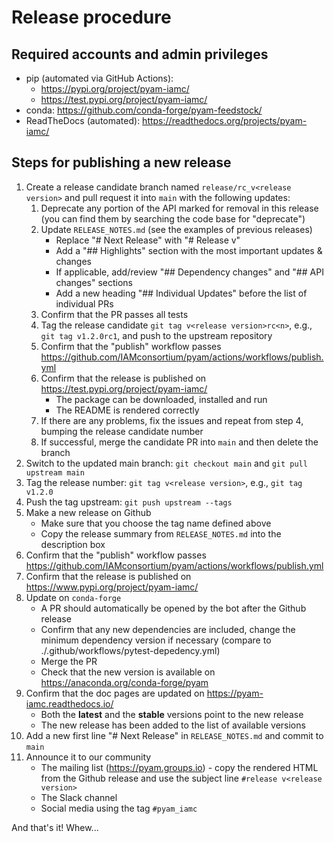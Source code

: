 # Release procedure

## Required accounts and admin privileges

- pip (automated via GitHub Actions):
    - https://pypi.org/project/pyam-iamc/
    - https://test.pypi.org/project/pyam-iamc/
- conda: https://github.com/conda-forge/pyam-feedstock/
- ReadTheDocs (automated): https://readthedocs.org/projects/pyam-iamc/

## Steps for publishing a new release

1. Create a release candidate branch named `release/rc_v<release version>`
   and pull request it into `main` with the following updates:
    1. Deprecate any portion of the API marked for removal in this release
       (you can find them by searching the code base for "deprecate")
    2. Update `RELEASE_NOTES.md` (see the examples of previous releases)
        - Replace "# Next Release" with "# Release v<release version>"
        - Add a "## Highlights" section with the most important updates & changes
        - If applicable, add/review "## Dependency changes" and "## API changes" sections
        - Add a new heading "## Individual Updates" before the list of individual PRs
    3. Confirm that the PR passes all tests
    4. Tag the release candidate `git tag v<release version>rc<n>`,
       e.g., `git tag v1.2.0rc1`, and push to the upstream repository
    5. Confirm that the "publish" workflow passes
       https://github.com/IAMconsortium/pyam/actions/workflows/publish.yml
    6. Confirm that the release is published on https://test.pypi.org/project/pyam-iamc/
        - The package can be downloaded, installed and run
        - The README is rendered correctly
    7. If there are any problems, fix the issues and repeat from step 4,
       bumping the release candidate number
    8. If successful, merge the candidate PR into `main` and then delete the branch
2. Switch to the updated main branch: `git checkout main` and `git pull upstream main`
3. Tag the release number: `git tag v<release version>`, e.g., `git tag v1.2.0`
4. Push the tag upstream: `git push upstream --tags`
5. Make a new release on Github
    - Make sure that you choose the tag name defined above
    - Copy the release summary from `RELEASE_NOTES.md` into the description box
6. Confirm that the "publish" workflow passes
   https://github.com/IAMconsortium/pyam/actions/workflows/publish.yml
7. Confirm that the release is published on https://www.pypi.org/project/pyam-iamc/
8. Update on `conda-forge`
    - A PR should automatically be opened by the bot after the Github release
    - Confirm that any new dependencies are included,
      change the minimum dependency version if necessary
      (compare to ./.github/workflows/pytest-depedency.yml)
    - Merge the PR
    - Check that the new version is available on https://anaconda.org/conda-forge/pyam
9. Confirm that the doc pages are updated on https://pyam-iamc.readthedocs.io/
    - Both the **latest** and the **stable** versions point to the new release
    - The new release has been added to the list of available versions
10. Add a new first line "# Next Release" in `RELEASE_NOTES.md` and commit to `main`
11. Announce it to our community
    - The mailing list (https://pyam.groups.io) - copy the rendered HTML
      from the Github release and use the subject line `#release v<release version>`
    - The Slack channel
    - Social media using the tag `#pyam_iamc`

And that's it! Whew...
